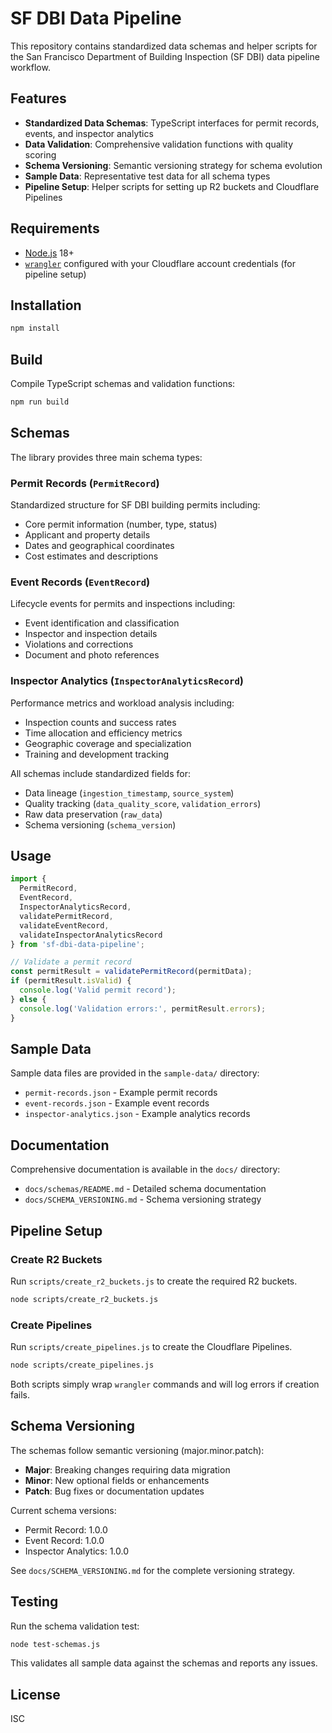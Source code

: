 # SF DBI Data Pipeline

This repository contains standardized data schemas and helper scripts for the San Francisco Department of Building Inspection (SF DBI) data pipeline workflow.

## Features

- **Standardized Data Schemas**: TypeScript interfaces for permit records, events, and inspector analytics
- **Data Validation**: Comprehensive validation functions with quality scoring
- **Schema Versioning**: Semantic versioning strategy for schema evolution
- **Sample Data**: Representative test data for all schema types
- **Pipeline Setup**: Helper scripts for setting up R2 buckets and Cloudflare Pipelines

## Requirements
- [Node.js](https://nodejs.org) 18+
- [`wrangler`](https://developers.cloudflare.com/workers/wrangler/) configured with your Cloudflare account credentials (for pipeline setup)

## Installation

```bash
npm install
```

## Build

Compile TypeScript schemas and validation functions:

```bash
npm run build
```

## Schemas

The library provides three main schema types:

### Permit Records (`PermitRecord`)
Standardized structure for SF DBI building permits including:
- Core permit information (number, type, status)
- Applicant and property details
- Dates and geographical coordinates
- Cost estimates and descriptions

### Event Records (`EventRecord`)
Lifecycle events for permits and inspections including:
- Event identification and classification
- Inspector and inspection details
- Violations and corrections
- Document and photo references

### Inspector Analytics (`InspectorAnalyticsRecord`)
Performance metrics and workload analysis including:
- Inspection counts and success rates
- Time allocation and efficiency metrics
- Geographic coverage and specialization
- Training and development tracking

All schemas include standardized fields for:
- Data lineage (`ingestion_timestamp`, `source_system`)
- Quality tracking (`data_quality_score`, `validation_errors`)
- Raw data preservation (`raw_data`)
- Schema versioning (`schema_version`)

## Usage

```typescript
import { 
  PermitRecord, 
  EventRecord, 
  InspectorAnalyticsRecord,
  validatePermitRecord,
  validateEventRecord,
  validateInspectorAnalyticsRecord
} from 'sf-dbi-data-pipeline';

// Validate a permit record
const permitResult = validatePermitRecord(permitData);
if (permitResult.isValid) {
  console.log('Valid permit record');
} else {
  console.log('Validation errors:', permitResult.errors);
}
```

## Sample Data

Sample data files are provided in the `sample-data/` directory:
- `permit-records.json` - Example permit records
- `event-records.json` - Example event records  
- `inspector-analytics.json` - Example analytics records

## Documentation

Comprehensive documentation is available in the `docs/` directory:
- `docs/schemas/README.md` - Detailed schema documentation
- `docs/SCHEMA_VERSIONING.md` - Schema versioning strategy

## Pipeline Setup

### Create R2 Buckets
Run `scripts/create_r2_buckets.js` to create the required R2 buckets.

```bash
node scripts/create_r2_buckets.js
```

### Create Pipelines
Run `scripts/create_pipelines.js` to create the Cloudflare Pipelines.

```bash
node scripts/create_pipelines.js
```

Both scripts simply wrap `wrangler` commands and will log errors if creation fails.

## Schema Versioning

The schemas follow semantic versioning (major.minor.patch):
- **Major**: Breaking changes requiring data migration
- **Minor**: New optional fields or enhancements
- **Patch**: Bug fixes or documentation updates

Current schema versions:
- Permit Record: 1.0.0
- Event Record: 1.0.0
- Inspector Analytics: 1.0.0

See `docs/SCHEMA_VERSIONING.md` for the complete versioning strategy.

## Testing

Run the schema validation test:

```bash
node test-schemas.js
```

This validates all sample data against the schemas and reports any issues.

## License

ISC

